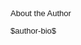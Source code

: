 #

<div style="font-size: small; font-family: sans-serif;">

<p class="center">About the Author</p>

<p style="text-indent: 0;">$author-bio$</p>

</div>